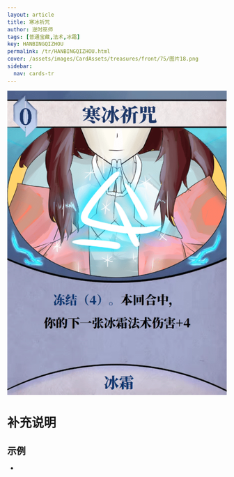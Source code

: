 ```yaml
---
layout: article
title: 寒冰祈咒
author: 逆时巫师
tags: [普通宝藏,法术,冰霜]
key: HANBINGQIZHOU
permalink: /tr/HANBINGQIZHOU.html
cover: /assets/images/CardAssets/treasures/front/75/图片18.png
sidebar:
  nav: cards-tr
---
```

![](/assets/images/CardAssets/treasures/front/75/图片18.png)

# 补充说明



## 示例
* 